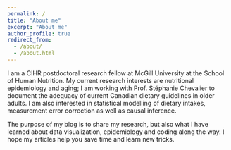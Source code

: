 ```yaml
---
permalink: /
title: "About me"
excerpt: "About me"
author_profile: true
redirect_from: 
  - /about/
  - /about.html
---
```


I am a CIHR postdoctoral research fellow at McGill University at the School of Human Nutrition. My current research interests are nutritional epidemiology and aging; I am working with Prof. Stéphanie Chevalier to document the adequacy of current Canadian dietary guidelines in older adults. I am also interested in statistical modelling of dietary intakes, measurement error correction as well as causal inference.  

The purpose of my blog is to share my research, but also what I have learned about data visualization, epidemiology and coding along the way. I hope my articles help you save time and learn new tricks.
